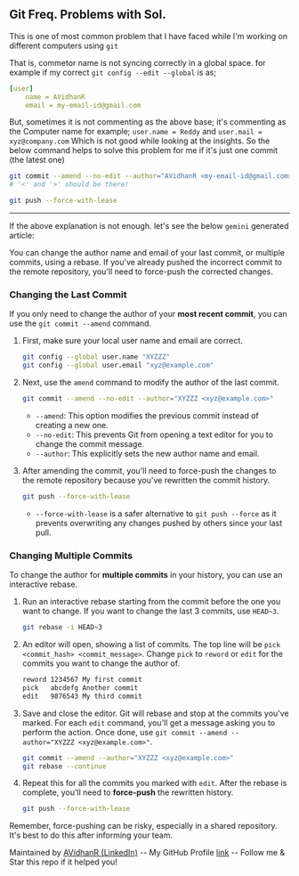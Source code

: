 ## Git Freq. Problems with Sol.

This is one of most common problem that I have faced while I'm working on different computers using `git`

That is, commetor name is not syncing correctly in a global space. for example if my correct `git config --edit --global` is as;

```yml
[user]
    name = AVidhanR 
    email = my-email-id@gmail.com
```

But, sometimes it is not commenting as the above base; it's commenting as the Computer name for example; `user.name = Reddy` and `user.mail = xyz@company.com` Which is not good while looking at the insights. So the below command helps to solve this problem for me if it's just one commit (the latest one)

```sh
git commit --amend --no-edit --author="AVidhanR <my-email-id@gmail.com>"
# '<' and '>' should be there!

git push --force-with-lease
```

---

If the above explanation is not enough. let's see the below `gemini` generated article:

You can change the author name and email of your last commit, or multiple commits, using a rebase. If you've already pushed the incorrect commit to the remote repository, you'll need to force-push the corrected changes.


### Changing the Last Commit

If you only need to change the author of your **most recent commit**, you can use the `git commit --amend` command.

1.  First, make sure your local user name and email are correct.

    ```bash
    git config --global user.name "XYZZZ"
    git config --global user.email "xyz@example.com"
    ```

2.  Next, use the `amend` command to modify the author of the last commit.

    ```bash
    git commit --amend --no-edit --author="XYZZZ <xyz@example.com>"
    ```

      * `--amend`: This option modifies the previous commit instead of creating a new one.
      * `--no-edit`: This prevents Git from opening a text editor for you to change the commit message.
      * `--author`: This explicitly sets the new author name and email.

3.  After amending the commit, you'll need to force-push the changes to the remote repository because you've rewritten the commit history.

    ```bash
    git push --force-with-lease
    ```

      * `--force-with-lease` is a safer alternative to `git push --force` as it prevents overwriting any changes pushed by others since your last pull.


### Changing Multiple Commits

To change the author for **multiple commits** in your history, you can use an interactive rebase.

1.  Run an interactive rebase starting from the commit before the one you want to change. If you want to change the last 3 commits, use `HEAD~3`.

    ```bash
    git rebase -i HEAD~3
    ```

2.  An editor will open, showing a list of commits. The top line will be `pick <commit_hash> <commit_message>`. Change `pick` to `reword` or `edit` for the commits you want to change the author of.

    ```bash
    reword 1234567 My first commit
    pick   abcdefg Another commit
    edit   9876543 My third commit
    ```

3.  Save and close the editor. Git will rebase and stop at the commits you've marked. For each `edit` command, you'll get a message asking you to perform the action. Once done, use `git commit --amend --author="XYZZZ <xyz@example.com>"`.

    ```bash
    git commit --amend --author="XYZZZ <xyz@example.com>"
    git rebase --continue
    ```

4.  Repeat this for all the commits you marked with `edit`. After the rebase is complete, you'll need to **force-push** the rewritten history.

    ```bash
    git push --force-with-lease
    ```

Remember, force-pushing can be risky, especially in a shared repository. It's best to do this after informing your team.

Maintained by [AVidhanR (LinkedIn)](https://linkedin.com/in/AVidhanR) -- My GitHub Profile [link](https://github.com/AVidhanR) -- Follow me & Star this repo if it helped you!

